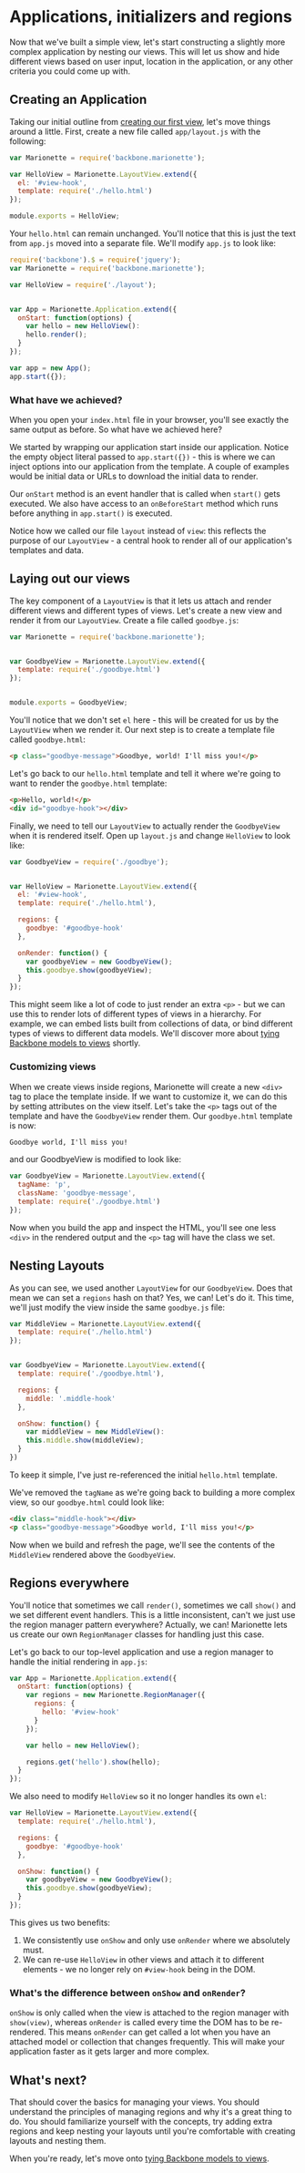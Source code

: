 # Applications, initializers and regions

Now that we've built a simple view, let's start constructing a slightly more
complex application by nesting our views. This will let us show and hide
different views based on user input, location in the application, or any other
criteria you could come up with.

## Creating an Application

Taking our initial outline from
[creating our first view](./firstview.md#project-outline), let's move things
around a little. First, create a new file called `app/layout.js` with the
following:

```js
var Marionette = require('backbone.marionette');

var HelloView = Marionette.LayoutView.extend({
  el: '#view-hook',
  template: require('./hello.html')
});

module.exports = HelloView;
```

Your `hello.html` can remain unchanged. You'll notice that this is just the text
from `app.js` moved into a separate file. We'll modify `app.js` to look like:

```js
require('backbone').$ = require('jquery');
var Marionette = require('backbone.marionette');

var HelloView = require('./layout');


var App = Marionette.Application.extend({
  onStart: function(options) {
    var hello = new HelloView():
    hello.render();
  }
});

var app = new App();
app.start({});
```

### What have we achieved?

When you open your `index.html` file in your browser, you'll see exactly the
same output as before. So what have we achieved here?

We started by wrapping our application start inside our application. Notice the
empty object literal passed to `app.start({})` - this is where we can inject
options into our application from the template. A couple of examples would be
initial data or URLs to download the initial data to render.

Our `onStart` method is an event handler that is called when `start()` gets
executed. We also have access to an `onBeforeStart` method which runs before
anything in `app.start()` is executed.

Notice how we called our file `layout` instead of `view`: this reflects the
purpose of our `LayoutView` - a central hook to render all of our application's
templates and data.

## Laying out our views

The key component of a `LayoutView` is that it lets us attach and render
different views and different types of views. Let's create a new view and render
it from our `LayoutView`. Create a file called `goodbye.js`:

```js
var Marionette = require('backbone.marionette');


var GoodbyeView = Marionette.LayoutView.extend({
  template: require('./goodbye.html')
});


module.exports = GoodbyeView;
```

You'll notice that we don't set `el` here - this will be created for us by the
`LayoutView` when we render it. Our next step is to create a template file
called `goodbye.html`:

```html
<p class="goodbye-message">Goodbye, world! I'll miss you!</p>
```

Let's go back to our `hello.html` template and tell it where we're going to want
to render the `goodbye.html` template:

```html
<p>Hello, world!</p>
<div id="goodbye-hook"></div>
```

Finally, we need to tell our `LayoutView` to actually render the `GoodbyeView`
when it is rendered itself. Open up `layout.js` and change `HelloView` to look
like:

```js
var GoodbyeView = require('./goodbye');


var HelloView = Marionette.LayoutView.extend({
  el: '#view-hook',
  template: require('./hello.html'),

  regions: {
    goodbye: '#goodbye-hook'
  },

  onRender: function() {
    var goodbyeView = new GoodbyeView();
    this.goodbye.show(goodbyeView);
  }
});
```

This might seem like a lot of code to just render an extra `<p>` - but we can
use this to render lots of different types of views in a hierarchy. For example,
we can embed lists built from collections of data, or bind different types of
views to different data models. We'll discover more about
[tying Backbone models to views](./models.md) shortly.

### Customizing views

When we create views inside regions, Marionette will create a new `<div>` tag
to place the template inside. If we want to customize it, we can do this by
setting attributes on the view itself. Let's take the `<p>` tags out of the
template and have the `GoodbyeView` render them. Our `goodbye.html` template is
now:

```html
Goodbye world, I'll miss you!
```

and our GoodbyeView is modified to look like:

```js
var GoodbyeView = Marionette.LayoutView.extend({
  tagName: 'p',
  className: 'goodbye-message',
  template: require('./goodbye.html')
});
```

Now when you build the app and inspect the HTML, you'll see one less `<div>` in
the rendered output and the `<p>` tag will have the class we set.

## Nesting Layouts

As you can see, we used another `LayoutView` for our `GoodbyeView`. Does that
mean we can set a `regions` hash on that? Yes, we can! Let's do it. This time,
we'll just modify the view inside the same `goodbye.js` file:

```js
var MiddleView = Marionette.LayoutView.extend({
  template: require('./hello.html')
});


var GoodbyeView = Marionette.LayoutView.extend({
  template: require('./goodbye.html'),

  regions: {
    middle: '.middle-hook'
  },

  onShow: function() {
    var middleView = new MiddleView():
    this.middle.show(middleView);
  }
})
```

To keep it simple, I've just re-referenced the initial `hello.html` template.

We've removed the `tagName` as we're going back to building a more complex view,
so our `goodbye.html` could look like:

```html
<div class="middle-hook"></div>
<p class="goodbye-message">Goodbye world, I'll miss you!</p>
```

Now when we build and refresh the page, we'll see the contents of the
`MiddleView` rendered above the `GoodbyeView`.

## Regions everywhere

You'll notice that sometimes we call `render()`, sometimes we call `show()` and
we set different event handlers. This is a little inconsistent, can't we just
use the region manager pattern everywhere? Actually, we can! Marionette lets us
create our own `RegionManager` classes for handling just this case.

Let's go back to our top-level application and use a region manager to handle
the initial rendering in `app.js`:

```js
var App = Marionette.Application.extend({
  onStart: function(options) {
    var regions = new Marionette.RegionManager({
      regions: {
        hello: '#view-hook'
      }
    });

    var hello = new HelloView();

    regions.get('hello').show(hello);
  }
});
```

We also need to modify `HelloView` so it no longer handles its own `el`:

```js
var HelloView = Marionette.LayoutView.extend({
  template: require('./hello.html'),

  regions: {
    goodbye: '#goodbye-hook'
  },

  onShow: function() {
    var goodbyeView = new GoodbyeView();
    this.goodbye.show(goodbyeView);
  }
});
```

This gives us two benefits:
  1. We consistently use `onShow` and only use `onRender` where we absolutely
    must.
  2. We can re-use `HelloView` in other views and attach it to different
    elements - we no longer rely on `#view-hook` being in the DOM.

### What's the difference between `onShow` and `onRender`?

`onShow` is only called when the view is attached to the region manager with
`show(view)`, whereas `onRender` is called every time the DOM has to be
re-rendered. This means `onRender` can get called a lot when you have an
attached model or collection that changes frequently. This will make your
application faster as it gets larger and more complex.


## What's next?

That should cover the basics for managing your views. You should understand the
principles of managing regions and why it's a great thing to do. You should
familiarize yourself with the concepts, try adding extra regions and keep
nesting your layouts until you're comfortable with creating layouts and nesting
them.

When you're ready, let's move onto
[tying Backbone models to views](./models.md).
